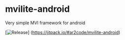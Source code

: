 # mvilite-android
Very simple MVI framework for android

[![Release](https://jitpack.io/v/ar2code/mvilite-android.svg)]
(https://jitpack.io/#ar2code/mvilite-android)
